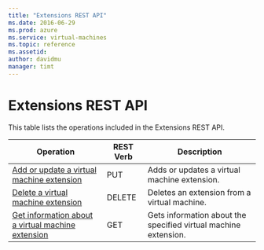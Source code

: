 ```yaml
---
title: "Extensions REST API"
ms.date: 2016-06-29
ms.prod: azure
ms.service: virtual-machines
ms.topic: reference
ms.assetid: 
author: davidmu
manager: timt
---
```

# Extensions REST API  
  
This table lists the operations included in the Extensions REST API.  
  
| Operation | REST Verb | Description | 
|---------|---------|-----------|
| [Add or update a virtual machine extension](extensions-add-or-update.md) |  PUT | Adds or updates a virtual machine extension. |  
| [Delete a virtual machine extension](extensions-delete.md) | DELETE | Deletes an extension from a virtual machine. | 
| [Get information about a virtual machine extension](extensions-get.md) | GET | Gets information about the specified virtual machine extension. |